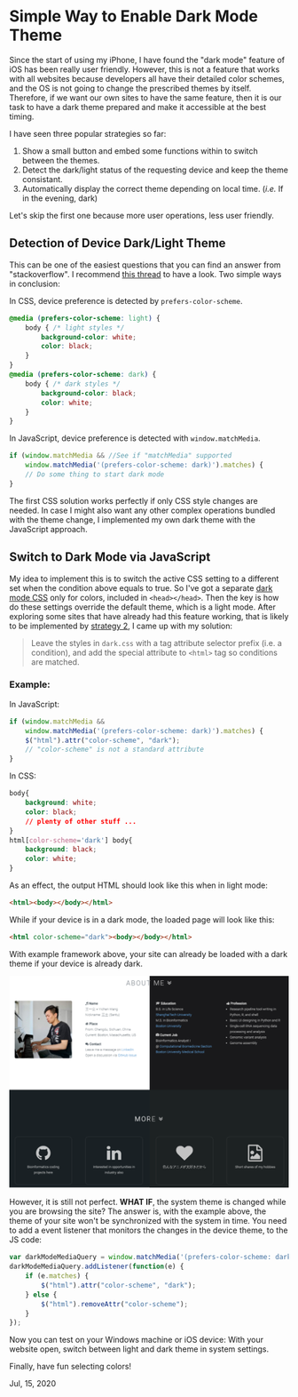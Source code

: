 # Simple Way to Enable Dark Mode Theme

Since the start of using my iPhone, I have found the "dark mode" feature of iOS has been really user friendly. However, this is not a feature that works with all websites because developers all have their detailed color schemes, and the OS is not going to change the prescribed themes by itself. Therefore, if we want our own sites to have the same feature, then it is our task to have a dark theme prepared and make it accessible at the best timing.  

I have seen three popular strategies so far: 

1. Show a small button and embed some functions within to switch between the themes.
2. <span id='st2' style='padding-top: 4em;'>Detect the dark/light status of the requesting device and keep the theme consistant. </span>
3. Automatically display the correct theme depending on local time. (*i.e.* If in the evening, dark)

Let's skip the first one because more user operations, less user friendly.  

## Detection of Device Dark/Light Theme

This can be one of the easiest questions that you can find an answer from "stackoverflow". I recommend [this thread](https://stackoverflow.com/questions/50840168/how-to-detect-if-the-os-is-in-dark-mode-in-browsers) to have a look.  Two simple ways in conclusion:  

In CSS, device preference is detected by `prefers-color-scheme`.

```css
@media (prefers-color-scheme: light) {
    body { /* light styles */
        background-color: white;
        color: black;
    }
}
@media (prefers-color-scheme: dark) {
    body { /* dark styles */
        background-color: black;
        color: white;
    }
}
```

In JavaScript, device preference is detected with `window.matchMedia`.

```javascript
if (window.matchMedia && //See if "matchMedia" supported
    window.matchMedia('(prefers-color-scheme: dark)').matches) {
    // Do some thing to start dark mode
}
```

The first CSS solution works perfectly if only CSS style changes are needed. In case I might also want any other complex operations bundled with the theme change, I implemented my own dark theme with the JavaScript approach.  

## Switch to Dark Mode via JavaScript

My idea to implement this is to switch the active CSS setting to a different set when the condition above equals to true. So I've got a separate [dark mode CSS](/css/dark.css) only for colors, included in `<head></head>`. Then the key is how do these settings override the default theme, which is a light mode. After exploring some sites that have already had this feature working, that is likely to be implemented by [strategy 2](#st2), I came up with my solution:

> Leave the styles in `dark.css` with a tag attribute selector prefix (i.e. a condition), and add the special attribute to `<html>` tag so conditions are matched.  

### Example:  

In JavaScript:  

```javascript
if (window.matchMedia && 
    window.matchMedia('(prefers-color-scheme: dark)').matches) {
    $("html").attr("color-scheme", "dark");
    // "color-scheme" is not a standard attribute
}
```

In CSS:

```css
body{
    background: white;
    color: black;
    // plenty of other stuff ...
}
html[color-scheme='dark'] body{
    background: black;
    color: white;
}
```

As an effect, the output HTML should look like this when in light mode:

```html
<html><body></body></html>
```

While if your device is in a dark mode, the loaded page will look like this:

```html
<html color-scheme="dark"><body></body></html>
```

With example framework above, your site can already be loaded with a dark theme if your device is already dark.  

![How my blog looks](lightAndDark.png)

However, it is still not perfect. **WHAT IF**, the system theme is changed while you are browsing the site? The answer is, with the example above, the theme of your site won't be synchronized with the system in time. You need to add a event listener that monitors the changes in the device theme, to the JS code:

```javascript
var darkModeMediaQuery = window.matchMedia('(prefers-color-scheme: dark)');
darkModeMediaQuery.addListener(function(e) {
    if (e.matches) {
        $("html").attr("color-scheme", "dark");
    } else {
        $("html").removeAttr("color-scheme");
    }
});
```

Now you can test on your Windows machine or iOS device: With your website open, switch between light and dark theme in system settings.  

Finally, have fun selecting colors!  
  


Jul, 15, 2020